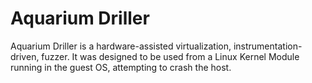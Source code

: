 # Aquarium Driller
Aquarium Driller is a hardware-assisted virtualization, instrumentation-driven, fuzzer. It was designed to be used from a Linux Kernel Module running in the guest OS, attempting to crash the host.
